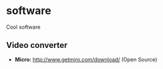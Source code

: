 # software
Cool software

## Video converter
- **Micro:** http://www.getmiro.com/download/ (Open Source)
